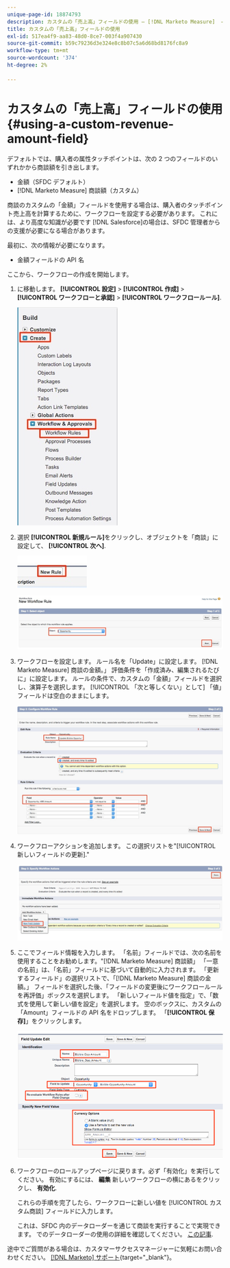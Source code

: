 ```yaml
---
unique-page-id: 18874793
description: カスタムの「売上高」フィールドの使用 — [!DNL Marketo Measure]  — 製品ドキュメント
title: カスタムの「売上高」フィールドの使用
exl-id: 517ea4f9-aa83-48d0-8ce7-003f4a907430
source-git-commit: b59c79236d3e324e8c8b07c5a6d68bd8176fc8a9
workflow-type: tm+mt
source-wordcount: '374'
ht-degree: 2%

---
```


# カスタムの「売上高」フィールドの使用 {#using-a-custom-revenue-amount-field}

デフォルトでは、購入者の属性タッチポイントは、次の 2 つのフィールドのいずれかから商談額を引き出します。

* 金額（SFDC デフォルト）
* [!DNL Marketo Measure] 商談額（カスタム）

商談のカスタムの「金額」フィールドを使用する場合は、購入者のタッチポイント売上高を計算するために、ワークフローを設定する必要があります。 これには、より高度な知識が必要です [!DNL Salesforce]の場合は、SFDC 管理者からの支援が必要になる場合があります。

最初に、次の情報が必要になります。

* 金額フィールドの API 名

ここから、ワークフローの作成を開始します。

1. に移動します。 **[!UICONTROL 設定]** > **[!UICONTROL 作成]** > **[!UICONTROL ワークフローと承認]** > **[!UICONTROL ワークフロールール]**.

   ![](assets/1.jpg)

1. 選択 **[!UICONTROL 新規ルール]**&#x200B;をクリックし、オブジェクトを「商談」に設定して、 **[!UICONTROL 次へ]**.

   ![](assets/2.jpg)

   ![](assets/3.jpg)

1. ワークフローを設定します。 ルール名を「Update」に設定します。 [!DNL Marketo Measure] 商談の金額。」 評価条件を「作成済み、編集されるたびに」に設定します。 ルールの条件で、カスタムの「金額」フィールドを選択し、演算子を選択します。 [!UICONTROL 「次と等しくない」として] 「値」フィールドは空白のままにします。

   ![](assets/4.jpg)

1. ワークフローアクションを追加します。 この選択リストを&quot;[!UICONTROL 新しいフィールドの更新].&quot;

   ![](assets/5.jpg)

1. ここでフィールド情報を入力します。 「名前」フィールドでは、次の名前を使用することをお勧めします。&quot;[!DNL Marketo Measure] 商談額」 「一意の名前」は、「名前」フィールドに基づいて自動的に入力されます。 「更新するフィールド」の選択リストで、「[!DNL Marketo Measure] 商談の金額。」 フィールドを選択した後、「フィールドの変更後にワークフロールールを再評価」ボックスを選択します。 「新しいフィールド値を指定」で、「数式を使用して新しい値を設定」を選択します。 空のボックスに、カスタムの「Amount」フィールドの API 名をドロップします。 「**[!UICONTROL 保存]**」をクリックします。

   ![](assets/6.png)

1. ワークフローのロールアップページに戻ります。必ず「有効化」を実行してください。 有効にするには、 **編集** 新しいワークフローの横にあるをクリックし、 **有効化**.

   これらの手順を完了したら、ワークフローに新しい値を [!UICONTROL カスタム商談] フィールドに入力します。

   これは、SFDC 内のデータローダーを通じて商談を実行することで実現できます。 でのデータローダーの使用の詳細を確認してください。 [この記事](/help/advanced-marketo-measure-features/custom-revenue-amount/using-data-loader-to-update-marketo-measure-custom-amount-field.md).

途中でご質問がある場合は、カスタマーサクセスマネージャーに気軽にお問い合わせください。 [[!DNL Marketo] サポート](https://nation.marketo.com/t5/support/ct-p/Support){target=&quot;_blank&quot;}。

